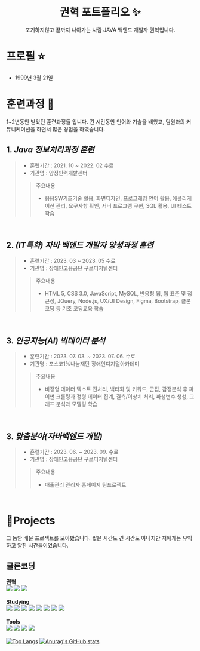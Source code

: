 <p align="center">
  <h1 align="center">권혁 포트폴리오 ✨</h1>

  <p align="center">
포기하지않고 끝까지 나아가는 사람 JAVA 백엔드 개발자 권혁입니다.
  </p>

# 프로필 ⭐️
- 1999년 3월 21일

# 훈련과정 🍪
1~2년동안 받았던 훈련과정들 입니다. 
긴 시간동안 언어와 기술을 배웠고, 팀원과의 커뮤니케이션을 하면서 많은 경험을 하였습니다. 

## 1. ***Java 정보처리과정 훈련***
>
> - 훈련기간 : 2021. 10 ~ 2022. 02 수료
> - 기관명 : 양정인력개발센터
>
>> 주요내용
>> - 응용SW기초기술 활용, 화면디자인, 프로그래밍 언어 활용, 애플리케이션 관리, 요구사항 확인, 서버 프로그램 구현, SQL 활용, UI 테스트 학습

<br/>

## 2. ***(IT특화) 자바 백엔드 개발자 양성과정 훈련***
>
> - 훈련기간 : 2023. 03 ~ 2023. 05 수료
> - 기관명 : 장애인고용공단 구로디지털센터
>
>> 주요내용
>> - HTML 5, CSS 3.0, JavaScript, MySQL, 반응형 웹, 웹 표준 및 접근성, JQuery, Node.js, UX/UI Design, Figma, Bootstrap, 클론 코딩 등 기초 코딩교육 학습

<br/>

## 3. ***인공지능(AI) 빅데이터 분석***
>
> - 훈련기간 : 2023. 07. 03. ~ 2023. 07. 06. 수료
> - 기관명 : 포스코1%나눔재단 장애인디지털아카데미
>
>> 주요내용
>> - 비정형 데이터 텍스트 전처리, 백터화 및 키워드, 군집, 감정분석 후 파이썬 크롤링과 정형 데이터 집계, 결측/이상치 처리, 파생변수 생성, 그래프 분석과 모델링 학습

<br/>

## 3. ***맞춤분야(자바백엔드 개발)***
>
> - 훈련기간 : 2023. 06. ~ 2023. 09. 수료
> - 기관명 : 장애인고용공단 구로디지털센터
>
>> 주요내용
>> - 매출관리 관리자 홈페이지 팀프로젝트

<br/>

# 📝Projects
그 동안 배운 프로젝트를 모아봤습니다.
짧은 시간도 긴 시간도 아니지만 저에게는 유익하고 알찬 시간들이었습니다.

## 클론코딩



<b>권혁</b>
<br>
<a href = "https://github.com/KwonHyeok1"><img src="https://hits.seeyoufarm.com/api/count/incr/badge.svg?url=https%3A%2F%2Fgithub.com%2FKwonHyeok1&count_bg=%23000000&title_bg=%230000FF&icon=&icon_color=%23E7E7E7&title=GitHub&edge_flat=false)"></a>
<a href="https://www.porsche.com/korea/ko/modelstart/all/?modelrange=cayenne"><img src="https://img.shields.io/badge/Porsche-B12B28?style=flat-square&logo=Porsche&logoColor=white"/></a>
<a href="https://www.instagram.com/not_umbro_im_ugro/"><img src="https://img.shields.io/badge/Instargram-E4405F?style=flat-square&logo=Instargram&logoColor=white"/></a>
<br>
<br>
<b>Studying</b>
<br>
<img src="https://img.shields.io/badge/HTML5-E34F26?style=flat-square&logo=HTML5&logoColor=white"/> 
<img src="https://img.shields.io/badge/CSS3-1572B6?style=flat-square&logo=CSS3&logoColor=white"/>
<img src="https://img.shields.io/badge/Javascript-F7DF1E?style=flat-square&logo=Javascript&logoColor=white"/>
<img src="https://img.shields.io/badge/Mysql-4479A1?style=flat-square&logo=MySQL&logoColor=white"/>
<img src="https://img.shields.io/badge/Java-007396?style=flat-square&logo=Java&logoColor=white"/>
<img src="https://img.shields.io/badge/python-3776AB?style=flat-square&logo=python&logoColor=white"/>
<img src="https://img.shields.io/badge/C++-00599C?style=flat-square&logo=C++&logoColor=white"/>
<img src="https://img.shields.io/badge/csharp-512BD4?style=flat-square&logo=csharp&logoColor=white"/>
<br>
<br>
<b>Tools</b>
<br>
<img src="https://img.shields.io/badge/GitHub-181717?style=flat-square&logo=GitHub&logoColor=white"/>
<img src="https://img.shields.io/badge/Visual Studio Code-007ACC?style=flat-square&logo=Visual Studio Code&logoColor=white"/>
<img src="https://img.shields.io/badge/Eclipse IDE-2C2255?style=flat-square&logo=Eclipse IDE&logoColor=white"/>
<img src="https://img.shields.io/badge/intellijidea-2C2255?style=flat-square&logo=intellijidea&logoColor=white">
<br>
<br>
[![Top Langs](https://github-readme-stats.vercel.app/api/top-langs/?username=KwonHyeok1)](https://github.com/KwonHyeok1/github-readme-stats)
[![Anurag's GitHub stats](https://github-readme-stats.vercel.app/api?username=KwonHyeok1)](https://github.com/KwonHyeok1/github-readme-stats)
</p>
